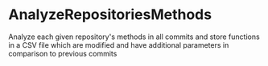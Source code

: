 # AnalyzeRepositoriesMethods
Analyze each given repository's methods in all commits and store functions in a CSV file which are modified and have additional parameters in comparison to previous commits
